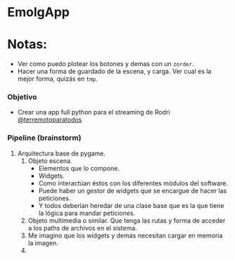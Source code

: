 # EmolgApp

# Notas:
- Ver como puedo plotear los botones y demas con un `zorder`.
- Hacer una forma de guardado de la escena, y carga. Ver cual es la mejor forma, quizás en `tmp`.


### Objetivo
- Crear una app full python para el streaming de Rodri [@terremotoparatodos](https://www.twitch.tv/terremotoparatodos)

### Pipeline (brainstorm)
1. Arquitectura base de pygame.
    1. Objeto escena.
        - Elementos que lo compone.
        - Widgets.
        - Como interactúan éstos con los diferentes módulos del software.
        - Puede haber un gestor de widgets que se encargue de hacer las peticiones.
        - Y todos deberían heredar de una clase base que es la que tiene la lógica para mandar peticiones.
    2. Objeto multimedia o similar. Que tenga las rutas y forma de acceder a los paths de archivos en el sistema.
    3. Me imagino que los widgets y demás necesitan cargar en memoria la imagen.
    4. 
